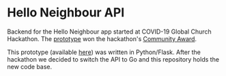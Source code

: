 # Hello Neighbour API
Backend for the Hello Neighbour app started at COVID-19 Global Church Hackathon.
The [prototype](https://devpost.com/software/hello-neighbour-he4ojl) won the hackathon's [Community Award](https://medium.com/faithtech/covid-19-global-church-hackathon-results-e41b23803c28).

This prototype (available [here](https://github.com/UpstreamCode/interconnect-backend)) was written in Python/Flask.
After the hackathon we decided to switch the API to Go and this repository holds the new code base.